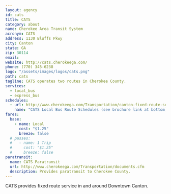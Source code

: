 ```yaml
---
layout: agency
id: cats
title: CATS
category: about
name: Cherokee Area Transit System
acronym: CATS
address: 1130 Bluffs Pkwy
city: Canton
state: GA
zip: 30114
email: 
website: http://cats.cherokeega.com/
phone: (770) 345-6238
logo: "/assets/images/logos/cats.png"
path: cats
tagline: CATS operates two routes in Cherokee County.
services:
  - local_bus
  - express_bus
schedules:
  - url: http://www.cherokeega.com/Transportation/canton-fixed-route-service/
    name: "CATS Local Bus Route Schedules (see brochure link at bottom)"
fares:
  base: 
    - name: Local
      cost: "$1.25"
      breeze: false
  # passes:
  #   - name: 1 Trip
  #     cost: "$1.25"
  #     breeze: false
paratransit:
  name: CATS Paratransit
  url: http://www.cherokeega.com/Transportation/documents.cfm
  description: Provides paratransit to Cherokee County.
---
```


CATS provides fixed route service in and around Downtown Canton.
